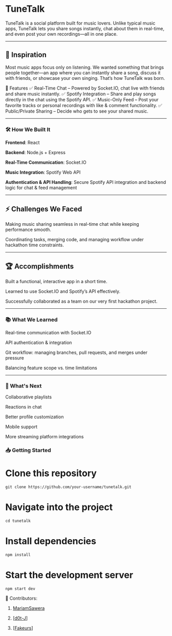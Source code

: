 # TuneTalk

TuneTalk is a social platform built for music lovers. Unlike typical music apps, TuneTalk lets you share songs instantly, chat about them in real-time, and even post your own recordings—all in one place.

---

## 🚀 Inspiration
Most music apps focus only on listening. We wanted something that brings people together—an app where you can instantly share a song, discuss it with friends, or showcase your own singing. That’s how TuneTalk was born.

🎵 Features
✅ Real-Time Chat – Powered by Socket.IO, chat live with friends and share music instantly.
✅ Spotify Integration – Share and play songs directly in the chat using the Spotify API.
✅ Music-Only Feed – Post your favorite tracks or personal recordings with like & comment functionality.
✅ Public/Private Sharing – Decide who gets to see your shared music.

---

### 🛠️ How We Built It

**Frontend**: React

**Backend**: Node.js + Express

**Real-Time Communication**: Socket.IO

**Music Integration**: Spotify Web API

**Authentication & API Handling**: Secure Spotify API integration and backend logic for chat & feed management

---

## ⚡ Challenges We Faced

Making music sharing seamless in real-time chat while keeping performance smooth.

Coordinating tasks, merging code, and managing workflow under hackathon time constraints.

---

## 🏆 Accomplishments

Built a functional, interactive app in a short time.

Learned to use Socket.IO and Spotify’s API effectively.

Successfully collaborated as a team on our very first hackathon project.

---

### 📚 What We Learned

Real-time communication with Socket.IO

API authentication & integration

Git workflow: managing branches, pull requests, and merges under pressure

Balancing feature scope vs. time limitations

---

### 🔮 What's Next

Collaborative playlists

Reactions in chat

Better profile customization

Mobile support

More streaming platform integrations


### 📥 Getting Started

# Clone this repository
```
git clone https://github.com/your-username/tunetalk.git
```

# Navigate into the project
```
cd tunetalk
```

# Install dependencies
```
npm install
```

# Start the development server
```
npm start dev
```

👥 Contributors:

1. <a href="https://github.com/MariamSawera">MariamSawera</a>

2. [<a href="https://github.com/d0t-J">d0t-J</a>]

3. [<a href="https://github.com/Fakeurs">Fakeurs</a>]

